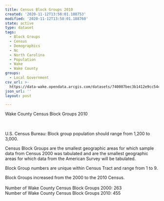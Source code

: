 ```yaml
---
title: Census Block Groups 2010
created: '2020-11-12T13:58:01.188753'
modified: '2020-11-12T13:58:01.188760'
state: active
type: dataset
tags:
  - Block Groups
  - Census
  - Demographics
  - Nc
  - North Carolina
  - Population
  - Wake
  - Wake County
groups:
  - Local Government
csv_url: >-
  https://data-wake.opendata.arcgis.com/datasets/740007bec3b1412e9cc54ca2e10405d9_0.csv?outSR=%7B%22latestWkid%22%3A2264%2C%22wkid%22%3A102719%7D
json_url: ''
layout: post

---
```

Wake County Census Block Groups 2010

<br /><br />U.S. Census Bureau: Block group population should range from 1,200 to 3,000. 

Census Block Groups are the smallest geographic areas for which sample data from Census 2000 was tabulated and are the smallest geographic areas for which data from the American Survey will be tabulated.

Block Group numbers are unique within Census Tract and range from 1 to 9. 

Block Groups increased from the 2000 to the 2010 Census. <br /><br />Number of Wake County Census Block Groups 2000: 263 <br />Number of Wake County Census Block Groups 2010: 455
